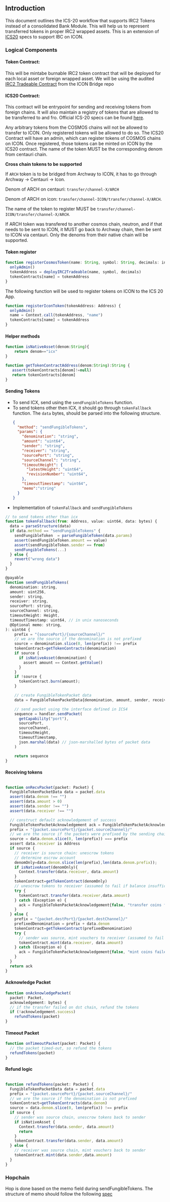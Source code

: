 ## Introduction
This document outlines the ICS-20 workflow that supports IRC2 Tokens instead of a consolidated Bank Module. This will help us to represent transferred tokens in proper IRC2 wrapped assets.
This is an extension of [ICS20](https://github.com/cosmos/ibc/blob/main/spec/app/ics-020-fungible-token-transfer/README.md) specs to support IBC on ICON.

### Logical Components

#### Token Contract: 
This will be mintabe burnable IRC2 token contract that will be deployed for each local asset or foreign wrapped asset. We will be using the audited [IRC2 Tradeable Contract](https://github.com/icon-project/icon-bridge/tree/main/javascore/irc2Tradeable) from the ICON Bridge repo

#### ICS20 Contract: 
This contract will be entrypoint for sending and receiving tokens from foreign chains. It will also maintain a registry of tokens that are allowed to be transferred to and fro. Official ICS-20 specs can be found [here](https://github.com/cosmos/ibc/blob/main/spec/app/ics-020-fungible-token-transfer/README.md). 

Any arbitrary tokens from the COSMOS chains will not be allowed to transfer to ICON. Only registered tokens will be allowed to do so. The ICS20 Contract will have an admin, which can register tokens of COSMOS chains on ICON. Once registered, those tokens can be minted on ICON by the ICS20 contract. The name of the token MUST be the corresponding denom from centauri chain. 

**Cross chain tokens to be supported**

If `ARCH` token is to be bridged from Archway to ICON, it has to go through Archway -> Centauri -> Icon.

Denom of ARCH on centauri: `transfer/channel-X/ARCH`

Denom of ARCH on icon: `transfer/channel-ICON/transfer/channel-X/ARCH`.

The name of the token to register MUST be `transfer/channel-ICON/transfer/channel-X/ARCH`. 

If ARCH token was transfered to another cosmos chain, neutron, and if that needs to be sent to ICON, it MUST go back to Archway chain, then be sent to ICON via centauri. Only the denoms from their native chain will be supported.

#### Token register
```js
function registerCosmosToken(name: String, symbol: String, decimals: int) {
  onlyAdmin()
  tokenAddress = deployIRC2Tradeable(name, symbol, decimals)
  tokenContracts[name] = tokenAddress
}
```

The following function will be used to register tokens on ICON to the ICS 20 App.

```js
function registerIconToken(tokenAddress: Address) {
  onlyAdmin()
  name = Context.call(tokenAddress, "name")
  tokenContracts[name] = tokenAddress
}
```

#### Helper methods
```js
function isNativeAsset(denom:String){
    return denom=="icx"
}

function getTokenContractAddress(denom:String):String {
   assert(tokenContracts[denom]!=null)
   return tokenContracts[denom]
}
```

#### Sending Tokens
- To send ICX, send using the `sendFungibleTokens` function. 
- To send tokens other then ICX, it should go through `tokenFallback` function. The `data` bytes, should be parsed into the following structure.
  ```json
  {
    "method": "sendFungibleTokens",
    "params": {
      "denomination": "string",
      "amount": "uint64",
      "sender": "string",
      "receiver": "string",
      "sourcePort": "string",
      "sourceChannel": "string",
      "timeoutHeight": {
        "latestHeight": "uint64",
        "revisionNumber": "uint64",
      },
      "timeoutTimestamp": "uint64",
      "memo":"string"
    }
  }
  ```
- Implementation of `tokenFallback` and `sendFungibleTokens`
```js
// to send tokens other than icx
function tokenFallback(from: Address, value: uint64, data: bytes) {
  data = parseStructure(data)
  if data.method == "sendFungibleTokens" {
    sendFungibleToken  = parseFungibleToken(data.params)
    assert(sendFungibleToken.amount == value)
    assert(sendFungibleToken.sender == from)
    sendFungibleTokens(...)
  } else {
    revert("wrong data")
  }
}

@payable
function sendFungibleTokens(
  denomination: string,
  amount: uint256,
  sender: string,
  receiver: string,
  sourcePort: string,
  sourceChannel: string,
  timeoutHeight: Height,
  timeoutTimestamp: uint64, // in unix nanoseconds
  @Optional memo: string,
): uint64 {
    prefix = "{sourcePort}/{sourceChannel}/"
    // we are the source if the denomination is not prefixed
    source = denomination.slice(0, len(prefix)) !== prefix
    tokenContract=getTokenContracts(denomination)
    if source {
      if isNativeAsset(denomination) {
        assert amount == Context.getValue()
      }
    }
    if !source {
      tokenContract.burn(amount);
    }

    // create FungibleTokenPacket data
    data = FungibleTokenPacketData{denomination, amount, sender, receiver, memo}

    // send packet using the interface defined in ICS4
    sequence = handler.sendPacket(
      getCapability("port"),
      sourcePort,
      sourceChannel,
      timeoutHeight,
      timeoutTimestamp,
      json.marshal(data) // json-marshalled bytes of packet data
    )

    return sequence
}

```

#### Receiving tokens

```js

function onRecvPacket(packet: Packet) {
  FungibleTokenPacketData data = packet.data
  assert(data.denom !== "")
  assert(data.amount > 0)
  assert(data.sender !== "")
  assert(data.receiver !== "")

  // construct default acknowledgement of success
  FungibleTokenPacketAcknowledgement ack = FungibleTokenPacketAcknowledgement{true, null}
  prefix = "{packet.sourcePort}/{packet.sourceChannel}/"
  // we are the source if the packets were prefixed by the sending chain
  source = data.denom.slice(0, len(prefix)) === prefix
  assert data.receiver is Address
  if source {
    // receiver is source chain: unescrow tokens
    // determine escrow account
    denomOnly=data.denom.slice(len(prefix),len(data.denom.prefix));
    if isNativeAsset(denomOnly){
      Context.transfer(data.receiver, data.amount)
    }
    tokenContract=getTokenContract(denomOnly)
    // unescrow tokens to receiver (assumed to fail if balance insufficient)
    try {
      tokenContract.transfer(data.receiver,data.amount)
    } catch (Exception e) {
      ack = FungibleTokenPacketAcknowledgement{false, "transfer coins failed"}
    }
  } else {
    prefix = "{packet.destPort}/{packet.destChannel}/"
    prefixedDenomination = prefix + data.denom
    tokenContract=getTokenContract(prefixedDenomination)
    try {
      // sender was source, mint vouchers to receiver (assumed to fail if balance insufficient)
      tokenContract.mint(data.receiver, data.amount)
    } catch (Exception e) {
      ack = FungibleTokenPacketAcknowledgement{false, "mint coins failed"}
    }
  }
  return ack
}
```

#### Acknowledge Packet
```js
function onAcknowledgePacket(
  packet: Packet,
  acknowledgement: bytes) {
  // if the transfer failed on dst chain, refund the tokens
  if (!acknowledgement.success)
    refundTokens(packet)
}
```
#### Timeout Packet
```js
function onTimeoutPacket(packet: Packet) {
  // the packet timed-out, so refund the tokens
  refundTokens(packet)
}
```
#### Refund logic
```js

function refundTokens(packet: Packet) {
  FungibleTokenPacketData data = packet.data
  prefix = "{packet.sourcePort}/{packet.sourceChannel}/"
  // we are the source if the denomination is not prefixed
  tokenContract=getTokenContracts(data.denom)
  source = data.denom.slice(0, len(prefix)) !== prefix
  if source {
    // sender was source chain, unescrow tokens back to sender
    if isNativeAsset {
      Context.transfer(data.sender, data.amount)
      return
    } 
    tokenContract.transfer(data.sender, data.amount)
  } else {
    // receiver was source chain, mint vouchers back to sender
    tokenContract.mint(data.sender,data.amount)
  }
}
```

### Hopchain
Hop is done based on the memo field during sendFungibleTokens. The structure of memo should follow the following [spec](https://github.com/cosmos/ibc-apps/tree/main/middleware/packet-forward-middleware)

